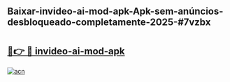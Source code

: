 ## Baixar-invideo-ai-mod-apk-Apk-sem-anúncios-desbloqueado-completamente-2025-#7vzbx

# <h2><a href="https://ainizakaria.my?title=invideo-ai-mod-apk&ref=22M">🔗👉 🔴 invideo-ai-mod-apk</a></h2>

[![acn](https://github.com/user-attachments/assets/0f9c940e-d8b0-45ae-aac7-cd30a18b3e1c)](https://ainizakaria.my?title=invideo-ai-mod-apk&ref=22M)


